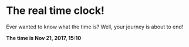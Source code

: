 # The real time clock!

Ever wanted to know what the time is? Well, your journey is about to end!

**The time is Nov 21, 2017, 15:10**